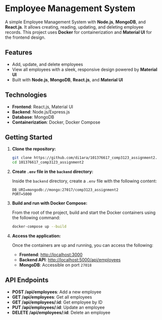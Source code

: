 # Employee Management System

A simple Employee Management System with **Node.js**, **MongoDB**, and **React.js**. It allows creating, reading, updating, and deleting employee records. This project uses **Docker** for containerization and **Material UI** for the frontend design.

## Features

- Add, update, and delete employees
- View all employees with a sleek, responsive design powered by **Material UI**
- Built with **Node.js**, **MongoDB**, **React.js**, and **Material UI**

## Technologies

- **Frontend**: React.js, Material UI
- **Backend**: Node.js/Express.js
- **Database**: MongoDB
- **Containerization**: Docker, Docker Compose

## Getting Started

1. **Clone the repository:**
   ```bash
   git clone https://github.com/di1ara/101376617_comp3123_assignment2.git
   cd 101376617_comp3123_assignment2
   ```

2. **Create `.env` file in the `backend` directory:**

   Inside the `backend` directory, create a `.env` file with the following content:

   ```env
   DB_URI=mongodb://mongo:27017/comp3123_assignment2
   PORT=5000
   ```

3. **Build and run with Docker Compose:**

   From the root of the project, build and start the Docker containers using the following command:

   ```bash
   docker-compose up --build
   ```

4. **Access the application:**

   Once the containers are up and running, you can access the following:
   - **Frontend**: [http://localhost:3000](http://localhost:3000)
   - **Backend API**: [http://localhost:5000/api/employees](http://localhost:5000/api/employees)
   - **MongoDB**: Accessible on port `27018`

## API Endpoints

- **POST /api/employees**: Add a new employee
- **GET /api/employees**: Get all employees
- **GET /api/employees/:id**: Get employee by ID
- **PUT /api/employees/:id**: Update an employee
- **DELETE /api/employees/:id**: Delete an employee